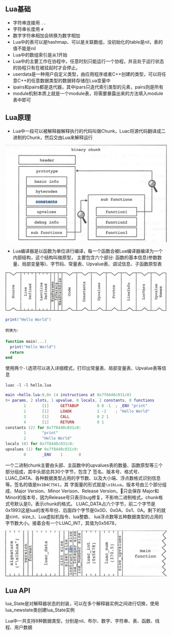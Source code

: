 ## Lua基础

* 字符串连接用 `..`
* 字符串长度用 `#`
* 数字字符串相加会转换为数字相加
* Lua中的表可以是hashmap、可以是关联数组，没初始化的table是nil，表的值不能是nil
* Lua中的数组索引是从1开始
* Lua中的主要工作在协程中，任意时刻只能运行一个协程，并且处于运行状态的协程只有在被挂起时才会停止。
* userdata是一种用户自定义类型，由应用程序或者C++创建的类型，可以将任意C++的任意数据类型的数据转存储在Lua变量中
* ipairs和pairs都是迭代器，其中ipars只迭代索引类型的元素，pairs则是所有
* module机制本质上就是一个module表，将需要暴露出来的方法填入module表中即可

## Lua原理

* Lua中一段可以被解释器解释执行的代码叫做Chunk，Luac将源代码翻译成二进制的Chunk，然后交由Lua来解释运行

![lua-binchunk](lua-binchunk.jpg)

* Lua编译器是以函数为单位进行编译，每一个函数会被Lua编译器编译为一个内部结构，这个结构叫做原型，
  主要包含六个部分: 函数的基本信息(参数数量、局部变量等)、字节码、常量表、Upvalue表、调试信息、子函数原型表

![lua-prototype](lua-prototype.jpg)


```lua
print("Hello World")

转换为:

function main(...)
  print("Hello World")
  return
end
```

使用两个`-l`选项可以进入详细模式，打印出常量表、局部变量表、Upvalue表等信息

`luac -l -l hello.lua`

```lua
main <hello.lua:0,0> (4 instructions at 0x7f8440c031c0)
0+ params, 2 slots, 1 upvalue, 0 locals, 2 constants, 0 functions
        1       [1]     GETTABUP        0 0 -1  ; _ENV "print"
        2       [1]     LOADK           1 -2    ; "Hello World"
        3       [1]     CALL            0 2 1
        4       [1]     RETURN          0 1
constants (2) for 0x7f8440c031c0:
        1       "print"
        2       "Hello World"
locals (0) for 0x7f8440c031c0:
upvalues (1) for 0x7f8440c031c0:
        0       _ENV    1       0
```

一个二进制chunk主要由头部、主函数中的upvalues表的数量、函数原型等三个部分组成，其中头部总共30个字节，包含了
签名、版本号、格式号、LUAC_DATA、各种数据类型占用的字节数、以及大小端、浮点数格式识别信息等。签名的值是`0x1B4C7561`，其
字面量的形式就是`\x1bLua`，版本号由三个部分组成、Major Version、Minor Verison、Release Version，只会保存
Major和Minor的版本号，因为Release号只表示bug修复，不影响二进制格式。chunk格式号默认是0，表示chunk的格式。
LUAC_DATA占六个字节，前二个字节是0x1993这是lua的发布年份、后面四个字节是0x0D、0x0A、0x1、0A。剩下的就是cint、size_t、Lua虚拟机指令、lua整数、
lua浮点数等五种数据类型的占用的字节数大小。接着会有一个LUAC_INT，其值为0x5678，

![lua-header](lua-header.jpg)




## Lua API

lua_State是对解释器状态的封装，可以在多个解释器实例之间进行切换，使用lua_newstate类创建lua_State实例

Lua中一共支持8种数据类型，分别是nil、布尔、数字、字符串、表、函数、线程、用户数据